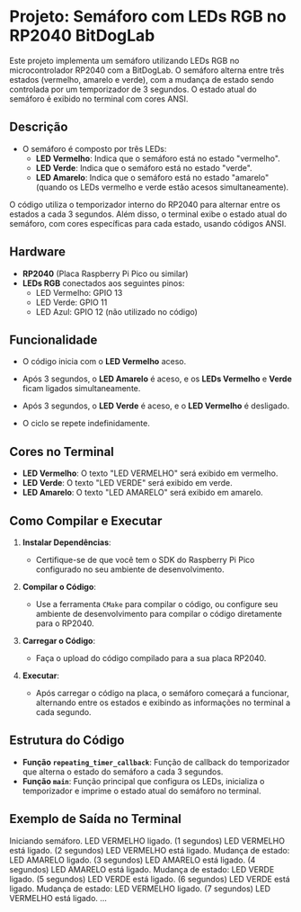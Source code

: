 # Projeto: Semáforo com LEDs RGB no RP2040 BitDogLab

Este projeto implementa um semáforo utilizando LEDs RGB no microcontrolador RP2040 com a BitDogLab. O semáforo alterna entre três estados (vermelho, amarelo e verde), com a mudança de estado sendo controlada por um temporizador de 3 segundos. O estado atual do semáforo é exibido no terminal com cores ANSI.

## Descrição

- O semáforo é composto por três LEDs:
  - **LED Vermelho**: Indica que o semáforo está no estado "vermelho".
  - **LED Verde**: Indica que o semáforo está no estado "verde".
  - **LED Amarelo**: Indica que o semáforo está no estado "amarelo" (quando os LEDs vermelho e verde estão acesos simultaneamente).

O código utiliza o temporizador interno do RP2040 para alternar entre os estados a cada 3 segundos. Além disso, o terminal exibe o estado atual do semáforo, com cores específicas para cada estado, usando códigos ANSI.

## Hardware

- **RP2040** (Placa Raspberry Pi Pico ou similar)
- **LEDs RGB** conectados aos seguintes pinos:
  - LED Vermelho: GPIO 13
  - LED Verde: GPIO 11
  - LED Azul: GPIO 12 (não utilizado no código)

## Funcionalidade

- O código inicia com o **LED Vermelho** aceso.
- Após 3 segundos, o **LED Amarelo** é aceso, e os **LEDs Vermelho** e **Verde** ficam ligados simultaneamente.
- Após 3 segundos, o **LED Verde** é aceso, e o **LED Vermelho** é desligado.

- O ciclo se repete indefinidamente.

## Cores no Terminal

- **LED Vermelho**: O texto "LED VERMELHO" será exibido em vermelho.
- **LED Verde**: O texto "LED VERDE" será exibido em verde.
- **LED Amarelo**: O texto "LED AMARELO" será exibido em amarelo.

## Como Compilar e Executar

1. **Instalar Dependências**:
   - Certifique-se de que você tem o SDK do Raspberry Pi Pico configurado no seu ambiente de desenvolvimento.

2. **Compilar o Código**:
   - Use a ferramenta `CMake` para compilar o código, ou configure seu ambiente de desenvolvimento para compilar o código diretamente para o RP2040.

3. **Carregar o Código**:
   - Faça o upload do código compilado para a sua placa RP2040.

4. **Executar**:
   - Após carregar o código na placa, o semáforo começará a funcionar, alternando entre os estados e exibindo as informações no terminal a cada segundo.

## Estrutura do Código

- **Função `repeating_timer_callback`**: Função de callback do temporizador que alterna o estado do semáforo a cada 3 segundos.
- **Função `main`**: Função principal que configura os LEDs, inicializa o temporizador e imprime o estado atual do semáforo no terminal.

## Exemplo de Saída no Terminal

Iniciando semáforo. LED VERMELHO ligado. (1 segundos) LED VERMELHO está ligado. (2 segundos) LED VERMELHO está ligado. 
Mudança de estado: LED AMARELO ligado. (3 segundos) LED AMARELO está ligado. (4 segundos) LED AMARELO está ligado. 
Mudança de estado: LED VERDE ligado. (5 segundos) LED VERDE está ligado. (6 segundos) LED VERDE está ligado. 
Mudança de estado: LED VERMELHO ligado. (7 segundos) LED VERMELHO está ligado. ...